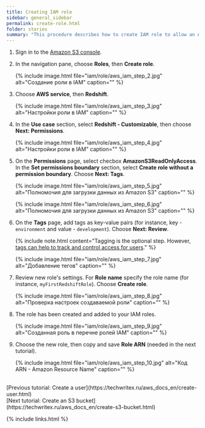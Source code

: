 ```yaml
---
title: Creating IAM role
sidebar: general_sidebar
permalink: create-role.html
folder: stories
summary: "This procedure describes how to create IAM role to allow an Amazon Redshift cluster to communicate with Amazon S3."
---
```


1. Sign in to the [Amazon S3 console](https://console.aws.amazon.com/s3/).

2. In the navigation pane, choose **Roles**, then **Create role**.

    {% include image.html file="iam/role/aws_iam_step_2.jpg" alt="Создание роли в IAM" caption="" %}

3. Choose **AWS service**, then **Redshift**.

    {% include image.html file="iam/role/aws_iam_step_3.jpg" alt="Настройки роли в IAM" caption="" %}

4. In the **Use case** section, select **Redshift - Customizable**, then choose **Next: Permissions**.

    {% include image.html file="iam/role/aws_iam_step_4.jpg" alt="Настройки роли в IAM" caption="" %}

5. On the **Permissions** page, select checbox **AmazonS3ReadOnlyAccess**. In the **Set permissions boundary** section, select **Create role without a permission boundary**. Choose **Next: Tags**.

    {% include image.html file="iam/role/aws_iam_step_5.jpg" alt="Полномочия для загрузки данных из Amazon S3" caption="" %}

    {% include image.html file="iam/role/aws_iam_step_6.jpg" alt="Полномочия для загрузки данных из Amazon S3" caption="" %}

6. On the **Tags** page, add tags as key-value pairs (for instance, key - `environment` and value - `development`). Choose **Next: Review**.

    {% include note.html content="Tagging is the optional step. However, [tags can help to track and control access for users](https://docs.aws.amazon.com/IAM/latest/UserGuide/access_iam-tags.html)." %}

    {% include image.html file="iam/role/aws_iam_step_7.jpg" alt="Добавление тегов" caption="" %}

7. Review new role's settings. For **Role name** specify the role name (for instance, `myFirstRedshiftRole`). Choose **Create role**.

    {% include image.html file="iam/role/aws_iam_step_8.jpg" alt="Проверка настроек создаваемой роли" caption="" %}

8. The role has been created and added to your IAM roles.

    {% include image.html file="iam/role/aws_iam_step_9.jpg" alt="Созданная роль в перечне ролей IAM" caption="" %}

9. Choose the new role, then copy and save **Role ARN** (needed in the next tutorial).

    {% include image.html file="iam/role/aws_iam_step_10.jpg" alt="Код ARN - Amazon Resource Name" caption="" %}

<br />
[Previous tutorial: Create a user](https://techwritex.ru/aws_docs_en/create-user.html)

<br />
[Next tutorial: Create an S3 bucket](https://techwritex.ru/aws_docs_en/create-s3-bucket.html)

{% include links.html %}
